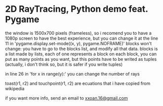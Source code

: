 # 2D RayTracing, Python demo feat. Pygame

the window is 1500x700 pixels (frameless), so i recomend you to have a 1080p screen to have the best experience,
but you can change it at the line 11 in 'pygame.display.set-mode((x, y), pygame.NOFRAME)'
blocks won't change:
you have to go to the blocks list, and modify all that data. 
blocks is a list made by lists, each of one represents a block
on each block, you can put as many points as you want, but this points have to be writed as tuples
(actually, i don't think so, but it is safer if you write tuples)

in line 26 in 'for x in range(y):' you can change the number of rays

toast(r1, r2) and touchpoint(r1, r2) are ecuations that i have copied from wikipedia

if you want more info, send an email to xxoan.16@gmail.com
